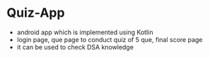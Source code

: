 # Quiz-App

- android app which is implemented using Kotlin
- login page, que page to conduct quiz of 5 que, final score page
- it can be used to check DSA knowledge
